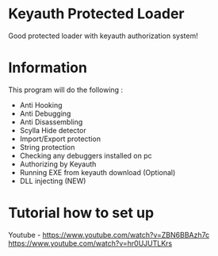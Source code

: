 # Keyauth Protected Loader
Good protected loader with keyauth authorization system!

# Information

This program will do the following :
- Anti Hooking
- Anti Debugging
- Anti Disassembling
- Scylla Hide detector
- Import/Export protection
- String protection
- Checking any debuggers installed on pc
- Authorizing by Keyauth
- Running EXE from keyauth download (Optional)
- DLL injecting (NEW)

# Tutorial how to set up

Youtube - https://www.youtube.com/watch?v=ZBN6BBAzh7c
https://www.youtube.com/watch?v=hr0UJUTLKrs